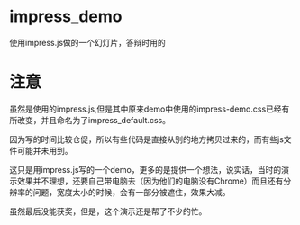 # impress_demo
使用impress.js做的一个幻灯片，答辩时用的

# 注意
虽然是使用的impress.js,但是其中原来demo中使用的impress-demo.css已经有所改变，并且命名为了impress_default.css。

因为写的时间比较仓促，所以有些代码是直接从别的地方拷贝过来的，而有些js文件可能并未用到。

这只是用impress.js写的一个demo，更多的是提供一个想法，说实话，当时的演示效果并不理想，还要自己带电脑去（因为他们的电脑没有Chrome）而且还有分辨率的问题，宽度太小的时候，会有一部分被遮住，效果大减。

虽然最后没能获奖，但是，这个演示还是帮了不少的忙。
